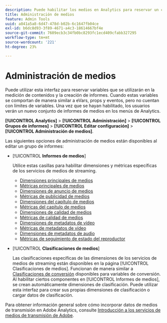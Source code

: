 ```yaml
---
description: Puede habilitar los medios en Analytics para reservar un conjunto especial de variables de Media Solution para su uso en la medición y en la creación de informes.
title: Administración de medios
feature: Admin Tools
uuid: a841a5a8-6d47-478d-b02b-6c1647fb04ce
exl-id: b6dc8d93-3f89-4671-a4c3-18614667bf4e
source-git-commit: 7609ecb3c34fb0bc8293fc1ecd409cfabb327295
workflow-type: tm+mt
source-wordcount: '221'
ht-degree: 23%

---
```


# Administración de medios

Puede utilizar esta interfaz para reservar variables que se utilizarán en la medición de contenidos y la creación de informes. Cuando estas variables se comportan de manera similar a eVars, props y eventos, pero no cuentan con límites de variables. Una vez que se hayan habilitado, los usuarios verán un nuevo conjunto de informes de medios en los menús de Analytics.

**[!UICONTROL Analytics]** > **[!UICONTROL Administración]** > **[!UICONTROL Grupos de informes]** > **[!UICONTROL Editar configuración]** > **[!UICONTROL Administración de medios]**.

Las siguientes opciones de administración de medios están disponibles al editar un grupo de informes:

* [!UICONTROL **Informes de medios**]

  Utilice estas casillas para habilitar dimensiones y métricas específicas de los servicios de medios de streaming.

   * [Dimensiones principales de medios](/help/components/dimensions/sm-core.md)
   * [Métricas principales de medios](/help/components/metrics/sm-core.md)
   * [Dimensiones de anuncio de medios](/help/components/dimensions/sm-ads.md)
   * [Métricas de publicidad de medios](/help/components/metrics/sm-ads.md)
   * [Dimensiones del capítulo de medios](/help/components/dimensions/sm-chapters.md)
   * [Métricas del capítulo de medios](/help/components/metrics/sm-chapters.md)
   * [Dimensiones de calidad de medios](/help/components/dimensions/sm-quality.md)
   * [Métricas de calidad de medios](/help/components/metrics/sm-quality.md)
   * [Dimensiones de metadatos de vídeo](/help/components/dimensions/sm-video-metadata.md)
   * [Métricas de metadatos de vídeo](/help/components/metrics/sm-video-metadata.md)
   * [Dimensiones de metadatos de audio](/help/components/dimensions/sm-audio-metadata.md)
   * [Métricas de seguimiento de estado del reproductor](/help/components/metrics/sm-player-state.md)

* [!UICONTROL **Clasificaciones de medios**]

  Las clasificaciones específicas de las dimensiones de los servicios de medios de streaming están disponibles en la página [!UICONTROL Clasificaciones de medios]. Funcionan de manera similar a [Clasificaciones de conversión](/help/admin/admin/c-manage-report-suites/c-edit-report-suites/conversion-var-admin/conversion-classifications.md) disponibles para variables de conversión. Al habilitar ciertos componentes en [!UICONTROL Informes de medios], se crean automáticamente dimensiones de clasificación. Puede utilizar esta interfaz para crear sus propias dimensiones de clasificación o cargar datos de clasificación.

Para obtener información general sobre cómo incorporar datos de medios de transmisión en Adobe Analytics, consulte [Introducción a los servicios de medios de transmisión de Adobe](https://experienceleague.adobe.com/es/docs/media-analytics/using/media-overview).
